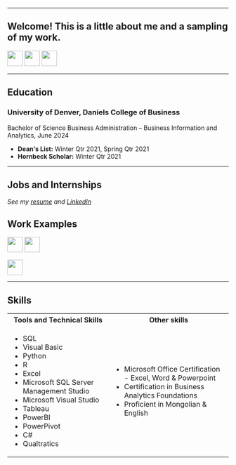 <!-- Main Page -->
<a name="top"></a>
<hr>

## Welcome! This is a little about me and a sampling of my work.

[<img src="https://user-images.githubusercontent.com/91146906/162140860-bfb69654-5603-49bd-a7a1-a836ab1c772c.svg" height="35"/>](#education)
[<img src="https://user-images.githubusercontent.com/91146906/162140921-207cd392-cfe5-40e6-a84e-0a16e19e405a.svg" height="35"/>](#profExp)
[<img src="https://user-images.githubusercontent.com/91146906/162140965-cf707805-9abd-43f7-8314-4f96794c44dc.svg" height="35"/>](#skills)

<!-- Education Section -->
<a name="education"></a>
<hr>

## Education
### University of Denver, Daniels College of Business
Bachelor of Science Business Administration – Business Information and Analytics, June 2024

- **Dean's List:** Winter Qtr 2021, Spring Qtr 2021
- **Hornbeck Scholar:** Winter Qtr 2021


<!-- Jobs and Internships Section -->
<a name="profExp"></a>
<hr>

## Jobs and Internships
*See my [resume](/Resume-Sondor-Bayarbat.pdf) and [LinkedIn](https://www.linkedin.com/in/sondor-bayarbat/)*

## Work Examples
[<img src="https://user-images.githubusercontent.com/91146906/152291436-225cf6f7-2fb4-4c9c-b6bd-96a5010d3db7.svg" height="35"/>](/DanielsDistinctionPortfolio/#top)
[<img src="https://user-images.githubusercontent.com/91146906/163692713-13e3fdac-bef7-47f0-85d3-6c98086204cf.svg" height="35"/>](https://www.youtube.com/watch?v=Wo9jiR-w170)

[<img src="https://user-images.githubusercontent.com/91146906/152072378-b0168a2d-e85c-47c6-a272-fcfb3f6a44ae.svg" height="35"/>](#top)

<!-- Skills Section -->
<a name="skills"></a>
<hr>

## Skills

<table>
  <tr>
    <th>Tools and Technical Skills</th>
    <th>Other skills</th>
  </tr>
  <tr>
    <td>
      <ul>
        <li>SQL</li>
        <li>Visual Basic</li>
        <li>Python</li>
        <li>R</li>
        <li>Excel</li>
        <li>Microsoft SQL Server Management Studio</li>
        <li>Microsoft Visual Studio</li>
        <li>Tableau</li>
        <li>PowerBI</li>
        <li>PowerPivot</li>
        <li>C#</li>
        <li>Qualtratics</li>
      </ul>
    </td>
    <td>
      <ul>
        <li>Microsoft Office Certification - Excel, Word & Powerpoint</li>
        <li>Certification in Business Analytics Foundations</li>
        <li>Proficient in Mongolian & English</li></li>
      </ul>
    </td>
  </tr>
</table>
